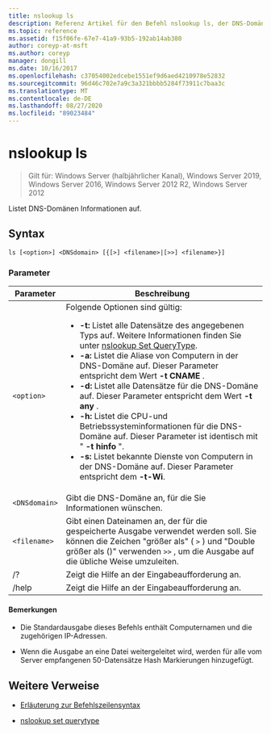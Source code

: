 ```yaml
---
title: nslookup ls
description: Referenz Artikel für den Befehl nslookup ls, der DNS-Domänen Informationen auflistet.
ms.topic: reference
ms.assetid: f15f06fe-67e7-41a9-93b5-192ab14ab380
author: coreyp-at-msft
ms.author: coreyp
manager: dongill
ms.date: 10/16/2017
ms.openlocfilehash: c37054002edcebe1551ef9d6aed4210978e52832
ms.sourcegitcommit: 96d46c702e7a9c3a321bbbb5284f73911c7baa3c
ms.translationtype: MT
ms.contentlocale: de-DE
ms.lasthandoff: 08/27/2020
ms.locfileid: "89023484"
---
```

# <a name="nslookup-ls"></a>nslookup ls

> Gilt für: Windows Server (halbjährlicher Kanal), Windows Server 2019, Windows Server 2016, Windows Server 2012 R2, Windows Server 2012

Listet DNS-Domänen Informationen auf.

## <a name="syntax"></a>Syntax

```
ls [<option>] <DNSdomain> [{[>] <filename>|[>>] <filename>}]
```

### <a name="parameters"></a>Parameter

| Parameter | Beschreibung |
| --------- | ----------- |
| `<option>` | Folgende Optionen sind gültig:<ul><li>**-t:** Listet alle Datensätze des angegebenen Typs auf. Weitere Informationen finden Sie unter [nslookup Set QueryType](nslookup-set-querytype.md).</li><li>**-a:** Listet die Aliase von Computern in der DNS-Domäne auf. Dieser Parameter entspricht dem Wert **-t CNAME** .</li><li>**-d:** Listet alle Datensätze für die DNS-Domäne auf. Dieser Parameter entspricht dem Wert **-t any** .</li><li>**-h:** Listet die CPU-und Betriebssysteminformationen für die DNS-Domäne auf. Dieser Parameter ist identisch mit " **-t hinfo** ".</li><li>**-s:** Listet bekannte Dienste von Computern in der DNS-Domäne auf. Dieser Parameter entspricht dem **-t-Wi**. |
| `<DNSdomain>` | Gibt die DNS-Domäne an, für die Sie Informationen wünschen. |
| `<filename>` | Gibt einen Dateinamen an, der für die gespeicherte Ausgabe verwendet werden soll. Sie können die Zeichen "größer als" ( `>` ) und "Double größer als ()" verwenden `>>` , um die Ausgabe auf die übliche Weise umzuleiten. |
| /? | Zeigt die Hilfe an der Eingabeaufforderung an. |
| /help | Zeigt die Hilfe an der Eingabeaufforderung an. |

#### <a name="remarks"></a>Bemerkungen

- Die Standardausgabe dieses Befehls enthält Computernamen und die zugehörigen IP-Adressen.

- Wenn die Ausgabe an eine Datei weitergeleitet wird, werden für alle vom Server empfangenen 50-Datensätze Hash Markierungen hinzugefügt.

## <a name="additional-references"></a>Weitere Verweise

- [Erläuterung zur Befehlszeilensyntax](command-line-syntax-key.md)

- [nslookup set querytype](nslookup-set-querytype.md)
